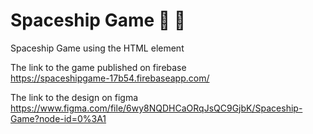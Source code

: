 # Spaceship Game :space_invader: :rocket:
Spaceship Game using the HTML <canvas> element

The link to the game published on firebase<br>
https://spaceshipgame-17b54.firebaseapp.com/

The link to the design on figma<br>
https://www.figma.com/file/6wy8NQDHCaORqJsQC9GjbK/Spaceship-Game?node-id=0%3A1
